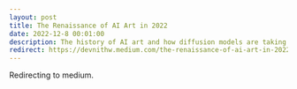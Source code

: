 ```yaml
---
layout: post
title: The Renaissance of AI Art in 2022
date: 2022-12-8 00:01:00
description: The history of AI art and how diffusion models are taking over 
redirect: https://devnithw.medium.com/the-renaissance-of-ai-art-in-2022-7c79bbe5d892
---
```


Redirecting to medium.
